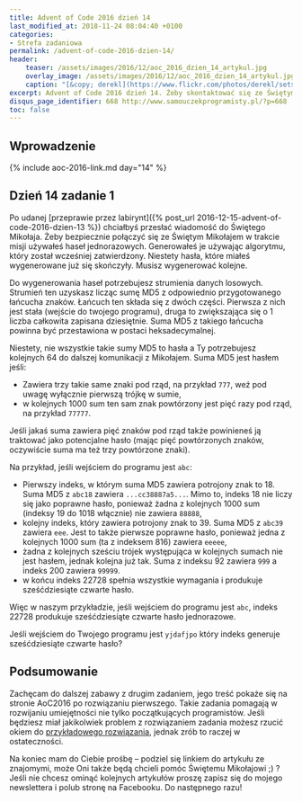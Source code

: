 ```yaml
---
title: Advent of Code 2016 dzień 14
last_modified_at: 2018-11-24 08:04:40 +0100
categories:
- Strefa zadaniowa
permalink: /advent-of-code-2016-dzien-14/
header:
    teaser: /assets/images/2016/12/aoc_2016_dzien_14_artykul.jpg
    overlay_image: /assets/images/2016/12/aoc_2016_dzien_14_artykul.jpg
    caption: "[&copy; derekl](https://www.flickr.com/photos/derekl/sets/72157649148835567)"
excerpt: Advent of Code 2016 dzień 14. Żeby skontaktować się ze Świętym Mikołajem potrzebujesz zestawu haseł jednorazowych, pomożesz je wygenerować?
disqus_page_identifier: 668 http://www.samouczekprogramisty.pl/?p=668
toc: false
---
```


## Wprowadzenie

{% include aoc-2016-link.md day="14" %}

## Dzień 14 zadanie 1

Po udanej [przeprawie przez labirynt]({% post_url 2016-12-15-advent-of-code-2016-dzien-13 %}) chciałbyś przesłać wiadomość do Świętego Mikołaja. Żeby bezpiecznie połączyć się ze Świętym Mikołajem w trakcie misji używałeś haseł jednorazowych. Generowałeś je używając algorytmu, który został wcześniej zatwierdzony. Niestety hasła, które miałeś wygenerowane już się skończyły. Musisz wygenerować kolejne.

Do wygenerowania haseł potrzebujesz strumienia danych losowych. Strumień ten uzyskasz licząc sumę MD5 z odpowiednio przygotowanego łańcucha znaków. Łańcuch ten składa się z dwóch części. Pierwsza z nich jest stała (wejście do twojego programu), druga to zwiększająca się o 1 liczba całkowita zapisana dziesiętnie. Suma MD5 z takiego łańcucha powinna być przestawiona w postaci heksadecymalnej.

Niestety, nie wszystkie takie sumy MD5 to hasła a Ty potrzebujesz kolejnych 64 do dalszej komunikacji z Mikołajem. Suma MD5 jest hasłem jeśli:

- Zawiera trzy takie same znaki pod rząd, na przykład `777`, weź pod uwagę wyłącznie pierwszą trójkę w sumie,
- w kolejnych 1000 sum ten sam znak powtórzony jest pięć razy pod rząd, na przykład `77777`.

Jeśli jakaś suma zawiera pięć znaków pod rząd także powinieneś ją traktować jako potencjalne hasło (mając pięć powtórzonych znaków, oczywiście suma ma też trzy powtórzone znaki).

Na przykład, jeśli wejściem do programu jest `abc`:

- Pierwszy indeks, w którym suma MD5 zawiera potrojony znak to 18. Suma MD5 z `abc18` zawiera `...cc38887a5...`. Mimo to, indeks 18 nie liczy się jako poprawne hasło, ponieważ żadna z kolejnych 1000 sum (indeksy 19 do 1018 włącznie) nie zawiera `88888`,
- kolejny indeks, który zawiera potrojony znak to 39. Suma MD5 z `abc39` zawiera `eee`. Jest to także pierwsze poprawne hasło, ponieważ jedna z kolejnych 1000 sum (ta z indeksem 816) zawiera `eeeee`,
- żadna z kolejnych sześciu trójek występująca w kolejnych sumach nie jest hasłem, jednak kolejna już tak. Suma z indeksu 92 zawiera `999` a indeks 200 zawiera `99999`.
- w końcu indeks 22728 spełnia wszystkie wymagania i produkuje sześćdziesiąte czwarte hasło.

Więc w naszym przykładzie, jeśli wejściem do programu jest `abc`, indeks 22728 produkuje sześćdziesiąte czwarte hasło jednorazowe.

Jeśli wejściem do Twojego programu jest `yjdafjpo` który indeks generuje sześćdziesiąte czwarte hasło?

## Podsumowanie

Zachęcam do dalszej zabawy z drugim zadaniem, jego treść pokaże się na stronie AoC2016 po rozwiązaniu pierwszego. Takie zadania pomagają w rozwijaniu umiejętności nie tylko początkujących programistów. Jeśli będziesz miał jakikolwiek problem z rozwiązaniem zadania możesz rzucić okiem do [przykładowego rozwiązania](https://github.com/SamouczekProgramisty/StrefaZadaniowaSamouka/tree/master/05_aoc_2016/src/main/java/pl/samouczekprogramisty/szs/aoc2016/day14), jednak zrób to raczej w ostateczności.

Na koniec mam do Ciebie prośbę – podziel się linkiem do artykułu ze znajomymi, może Oni także będą chcieli pomóc Świętemu Mikołajowi ;) ? Jeśli nie chcesz ominąć kolejnych artykułów proszę zapisz się do mojego newslettera i polub stronę na Facebooku. Do następnego razu!
